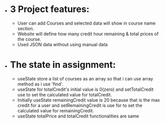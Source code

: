 - # 3 Project features:
    - User can add Courses and selected data will show in course name section.
    - Website will define how many credit hour remaining & total prices of the course.
    - Used JSON data without using manual data

- # The state in assignment:
    - useState store a list of courses as an array so that i can use array method as i use 'find'.
    - useState for totalCredit's initial value is 0(zero) and setTotalCredit use to set the calculated value for totalCredit.
    - Initially useState remainingCredit value is 20 because that is the max credit for a user and setRemainingCredit is use for to set the calculated value for remainingCredit.
    - useState totalPrice and totalCredit functionalities are same